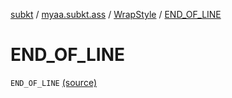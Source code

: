 [subkt](../../index.md) / [myaa.subkt.ass](../index.md) / [WrapStyle](index.md) / [END_OF_LINE](./-e-n-d_-o-f_-l-i-n-e.md)

# END_OF_LINE

`END_OF_LINE` [(source)](https://github.com/Myaamori/SubKt/blob/0.1.19/src/main/kotlin/myaa/subkt/ass/parser.kt#L742)